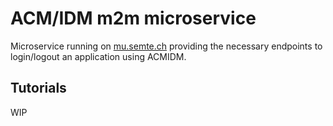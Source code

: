 # ACM/IDM m2m microservice

Microservice running on [mu.semte.ch](http://mu.semte.ch) providing the necessary endpoints to login/logout an application
using ACMIDM.

## Tutorials

WIP
